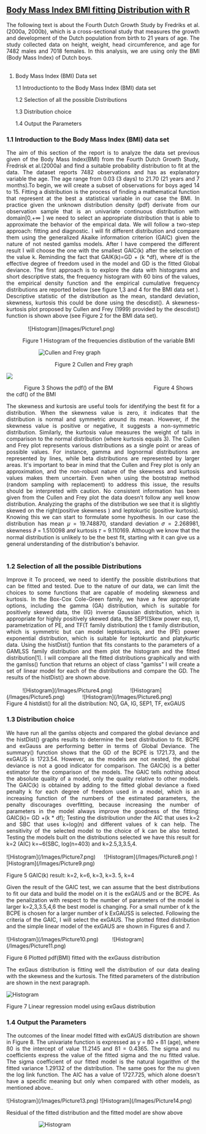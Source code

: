 ## [Body Mass Index BMI fitting Distribution with R](https://github.com/MauriLoi/Body-Mass-Index-BMI-fitting-Distribution-with-R)

<div align="justify"> The following text is about the Fourth Dutch Growth Study by Fredriks et al. (2000a, 2000b), which is a cross-sectional study that measures the growth and development of the Dutch population from birth to 21 years of age. The study collected data on height, weight, head circumference, and age for 7482 males and 7018 females. In this analysis, we are using only the BMI (Body Mass Index) of Dutch boys.  </div>   <br/>

1. Body Mass Index (BMI) Data set

   1.1  Introductionto to the Body Mass Index (BMI) data set 
    
   1.2  Selection of all the possible Distributions

   1.3  Distribution choice
    
   1.4  Output the Parameters
   
### 1.1 Introduction to the Body Mass Index (BMI) data set  

<div align="justify"> The aim of this section of the report is to analyze the data set previous given of the Body Mass Index(BMI) from the Fourth Dutch Growth Study, Fredrisk et al.(2000a) and find a suitable probability distribution to fit at the data. The dataset reports 7482 observations and has as explanatory variable the age. The age range from 0.03 (3 days) to 21.70 (21 years and 7 months).To begin, we will create a subset of observations for boys aged 14 to 15. 
Fitting a distribution is the process of finding a mathematical function that represent at the best a statistical variable in our case the BMI. In practice given the unknown distribution density (pdf) derivate from our observation sample that is an univariate continuous distribution with domain[0,+∞ ] we need to select an appropriate distribution that is able to approximate the behavior of the empirical data. We will follow a two-step approach: fitting and diagnostic. I will fit different distribution and compare them using the generalized Akaike information criterion (GAIC) given the nature of not nested gamlss models. After I have compered the different result I will choose the one with the smallest GAIC(k) after the selection of the value k. Reminding the fact that GAIK(k)=GD + (k *df), where df is the effective degree of freedom used in the model and GD is the fitted Global deviance. The first approach is to explore the data with histograms and short descriptive stats, the frequency histogram with 60 bins of the values, the empirical density function and the empirical cumulative frequency distributions are reported below (see figure 1,3 and 4 for the BMI data set ). Descriptive statistic of the distribution as the mean, standard deviation, skewness, kurtosis this could be done using the descdist(). A skewness-kurtosis plot proposed by Cullen and Frey (1999) provided by the descdist() function is shown above (see Figure 2 for the BMI data set).  </div>  <br/>
&emsp;&emsp;&emsp;&emsp;![Histogram](Images/Picture1.png)   

&emsp;&emsp;&emsp;Figure 1 Histogram of the frequencies distibution of the variable BMI

&emsp;&emsp;&emsp;&emsp;&emsp;&emsp;![Cullen and Frey graph](/Images/Picture2.png)  

&emsp;&emsp;&emsp;&emsp;&emsp;&emsp;&emsp;&emsp;&emsp;Figure 2 Cullen and Frey graph  

![](/Images/Picture3.png)  

&emsp;&emsp;&emsp; Figure 3 Shows the pdf() of the BM    &emsp;&emsp;&emsp;&emsp;&emsp;&emsp;&emsp; Figure 4 Shows the cdf() of the BMI  

<div align="justify"> The skewness and kurtosis are useful tools for identifying the best fit for a distribution. When the skewness value is zero, it indicates that the distribution is normal and symmetric around its mean. However, if the skewness value is positive or negative, it suggests a non-symmetric distribution.
Similarly, the kurtosis value measures the weight of tails in comparison to the normal distribution (where kurtosis equals 3). The Cullen and Frey plot represents various distributions as a single point or areas of possible values. For instance, gamma and lognormal distributions are represented by lines, while beta distributions are represented by larger areas. It's important to bear in mind that the Cullen and Frey plot is only an approximation, and the non-robust nature of the skewness and kurtosis values makes them uncertain. Even when using the bootstrap method (random sampling with replacement) to address this issue, the results should be interpreted with caution. No consistent information has been given from the Cullen and Frey plot the data doesn’t follow any well know distribution. Analyzing the graphs of the distribution we see that it is slightly skewed on the right(positive skewness ) and leptokurtic (positive kurtosis). Knowing this we can start to formulate some hypothesis. In our case the distribution has mean 𝜇 = 19.748870, standard deviation 𝜎 = 2.268981, skewness 𝜗 = 1.510098 𝑎𝑛𝑑 kurtosis 𝜏 = 9.110169. Although we know that the normal distribution is unlikely to be the best fit, starting with it can give us a general understanding of the distribution's behavior.  </div> <br/>

### 1.2 Selection of all the possible Distributions  

<div align="justify"> Improve it
To proceed, we need to identify the possible distributions that can be fitted and tested. Due to the nature of our data, we can limit the choices to some functions that are capable of modeling skewness and kurtosis. In the Box-Cox Cole-Green family, we have a few appropriate options, including the gamma (GA) distribution, which is suitable for positively skewed data, the (IG) inverse Gaussian distribution, which is appropriate for highly positively skewed data, the SEP1(Skew power exp, t1, parametrization of PE, and TF(T family distribution) the t family distribution, which is symmetric but can model leptokurtosis, and the (PE) power exponential distribution, which is suitable for leptokurtic and platykurtic data.
Using the histDist() funtion that fits constants to the parameters of a GAMLSS family distribution and them plot the histogram and the fitted distribution[1]. I will compare all the fitted distributions graphically and with the gamlss() function that returns an object of class "gamlss" I will create a set of linear model for each of the distributions and compare the GD. The results of the histDist() are shown above.  </div>  <br/>
&emsp;&emsp;&emsp;![Histogram](/Images/Picture4.png) 
&emsp;&emsp;&emsp;![Histogram](/Images/Picture5.png)  
&emsp;&emsp;&emsp;![Histogram](/Images/Picture6.png) 
&emsp;&emsp;&emsp;Figure 4  histdist() for all the distribution: NO, GA, IG, SEP1, TF, exGAUS  

###  1.3 Distribution choice  

<div align="justify"> We have run all the gamlss objects and compared the global deviance and the histDist() graphs results to determine the best distribution to fit. BCPE and exGauss are performing better in terms of Global Deviance. The summary() function shows that the GD of the BCPE is 1721.73, and the exGAUS is 1723.54. However, as the models are not nested, the global deviance is not a good indicator for comparison. 
The GAIC(k) is a better estimator for the comparison of the models. The GAIC tells nothing about the absolute quality of a model, only the quality relative to other models. The GAIC(k) is obtained by adding to the fitted global deviance a fixed penalty k for each degree of freedom used in a model, which is an increasing function of the numbers of the estimated parameters, the penalty discourages overfitting, because increasing the number of parameters in the model always improve the goodness of the fitting:
GAIC(k)= GD +(k * df);
Testing the distribution under the AIC that uses k=2 and SBC that uses k=log(n) and different values of k can help. The sensitivity of the selected model to the choice of k can be also tested. Testing the models built on the distributions selected we have this result for k=2 (AIC) k=~6(SBC, log(n=403) and k=2.5,3,3.5,4.  </div>  <br/>
![Histogram](/Images/Picture7.png) &emsp; ![Histogram](/Images/Picture8.png)  
![Histogram](/Images/Picture9.png)

Figure 5 GAIC(k) result: k=2, k=6, k=3, k=3. 5, k=4  

<div align="justify"> Given the result of the GAIC test, we can assume that the best distributions to fit our data and build the model on it is the exGAUS and or the BCPE. As the penalization with respect to the number of parameters of the model is larger k=2,3,3.5,4,6 the best model is changing. For a small number of k the BCPE is chosen for a larger number of k ExGAUSS is selected. Following the criteria of the GAIC, I will select the exGAUS. The plotted fitted distribution and the simple linear model of the exGAUS are shown in Figures 6 and 7.   </div>  <br/>
![Histogram](/Images/Picture10.png) &emsp;&emsp; ![Histogram](/Images/Picture11.png)  

Figure 6 Plotted pdf(BMI) fitted with the exGauss distribution  

<div align="justify"> The exGaus distribution is fitting well the distribution of our data dealing with the skewness and the kurtosis. The fitted parameters of the distribution are shown in the next paragraph.  </div>  

![Histogram](/Images/Picture12.png)  

Figure 7 Linear regression model using exGaus distribution  

###  1.4 Output the Parameters  

<div align="justify"> The outcomes of the linear model fitted with exGAUS distribution are shown in Figure 8. The univariate function is expressed as y = ß0 + ß1 (age), where ß0 is the intercept of value 11.2145 and ß1 = 0.4365. The sigma and nu coefficients express the value of the fitted sigma and the nu fitted value. The sigma coefficient of our fitted model is the natural logarithm of the fitted variance 1.29132 of the distribution. The same goes for the nu given the log link function. The AIC has a value of 1727.725, which alone doesn't have a specific meaning but only when compared with other models, as mentioned above..  </div>  <br>
![Histogram](/Images/Picture13.png)
![Histogram](/Images/Picture14.png)  

Residual of the fitted distribution and the fitted model are show above  

&emsp;&emsp;&emsp;&emsp;&emsp;&emsp;![Histogram](/Images/Picture15.png)  



